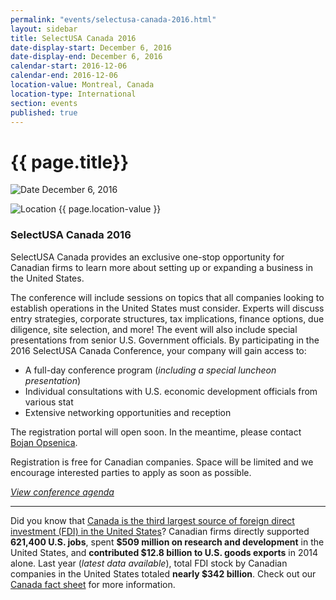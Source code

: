 ```yaml
---
permalink: "events/selectusa-canada-2016.html"
layout: sidebar
title: SelectUSA Canada 2016
date-display-start: December 6, 2016
date-display-end: December 6, 2016
calendar-start: 2016-12-06
calendar-end: 2016-12-06
location-value: Montreal, Canada
location-type: International
section: events
published: true
---
```


# {{ page.title}}

![Date](https://google.github.io/material-design-icons/action/svg/design/ic_event_24px.svg "Date") December 6, 2016

![Location](http://google.github.io/material-design-icons/social/svg/design/ic_location_city_24px.svg "Location") {{ page.location-value }}

### SelectUSA Canada 2016

SelectUSA Canada provides an exclusive one-stop opportunity for Canadian firms to learn more about setting up or expanding a business in the United States. 

The conference will include sessions on topics that all companies looking to establish operations in the United States must consider. Experts will discuss entry strategies, corporate structures, tax implications, finance options, due diligence, site selection, and more! The event will also include special presentations from senior U.S. Government officials. By participating in the 2016 SelectUSA Canada Conference, your company will gain access to:

* A full-day conference program (_including a special luncheon presentation_)
* Individual consultations with U.S. economic development officials from various stat
* Extensive networking opportunities and reception

The registration portal will open soon. In the meantime, please contact [Bojan Opsenica](mailto:selectusa-canada@trade.gov).

Registration is free for Canadian companies. Space will be limited and we encourage interested parties to apply as soon as possible.

[_View conference agenda_](https://build.export.gov/bgcanada/bg_ca_104530)

---

Did you know that [Canada is the third largest source of foreign direct investment (FDI) in the United States](https://www.selectusa.gov/country-fact-sheet/canada)? Canadian firms directly supported **621,400 U.S. jobs**, spent **$509 million on research and development** in the United States, and **contributed $12.8 billion to U.S. goods exports** in 2014 alone. Last year (_latest data available_), total FDI stock by Canadian companies in the United States totaled **nearly $342 billion**. Check out our [Canada fact sheet](https://www.selectusa.gov/country-fact-sheet/canada) for more information.
